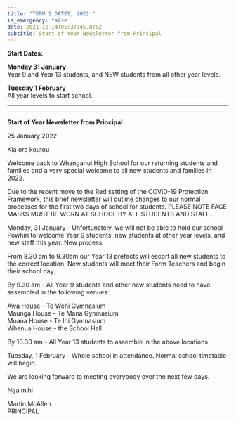 ```yaml
---
title: "TERM 1 DATES, 2022 "
is_emergency: false
date: 2021-12-14T05:37:45.875Z
subtitle: Start of Year Newsletter from Principal
---
```

**Start Dates:**

**Monday 31 January**  
Year 9 and Year 13 students, and NEW students from all other year levels.  

**Tuesday 1 February**  
All year levels to start school.

________
________
**Start of Year Newsletter from Principal**


25 January 2022

Kia ora koutou  

Welcome back to Whanganui High School for our returning students and families and a very special welcome to all new students and families in 2022.  

Due to the recent move to the Red setting of the COVID-19 Protection Framework, this brief newsletter will outline changes to our normal processes for the first two days of school for students. PLEASE NOTE FACE MASKS MUST BE WORN AT SCHOOL BY ALL STUDENTS AND STAFF.  

Monday, 31 January - Unfortunately, we will not be able to hold our school Powhiri to welcome Year 9 students, new students at other year levels, and new staff this year. New process:  

From 8.30 am to 9.30am our Year 13 prefects will escort all new students to the correct location. New students will meet their Form Teachers and begin their school day.  

By 9.30 am - All Year 9 students and other new students need to have assembled in the following venues:  

Awa House - Te Wehi Gymnasium  
Maunga House - Te Mana Gymnasium  
Moana House - Te Ihi Gymnasium  
Whenua House - the School Hall  

By 10.30 am - All Year 13 students to assemble in the above locations.  

Tuesday, 1 February - Whole school in attendance. Normal school timetable will begin.  

We are looking forward to meeting everybody over the next few days.  

Nga mihi  

Martin McAllen  
PRINCIPAL